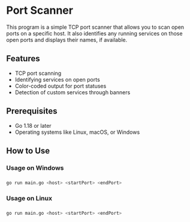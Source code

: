 # Port Scanner

This program is a simple TCP port scanner that allows you to scan open ports on a specific host. It also identifies any running services on those open ports and displays their names, if available.

## Features

- TCP port scanning
- Identifying services on open ports
- Color-coded output for port statuses
- Detection of custom services through banners

## Prerequisites

- Go 1.18 or later
- Operating systems like Linux, macOS, or Windows

## How to Use

### Usage on Windows
###
```bash
go run main.go <host> <startPort> <endPort>
```

### Usage on Linux
###
```bash
go run main.go <host> <startPort> <endPort>
```